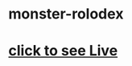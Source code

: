 # monster-rolodex

 # <a target="_blank" href="https://tanvirkhan65.github.io/monster-rolodex/">click to see Live</a>

